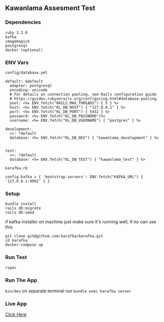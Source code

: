 ## Kawanlama Assesment Test

### Dependencies
```
ruby 3.3.0
kafka
imagemagick
postgresql
docker (optional)
```

### ENV Vars
```
config/database.yml

default: &default
  adapter: postgresql
  encoding: unicode
  # For details on connection pooling, see Rails configuration guide
  # https://guides.rubyonrails.org/configuring.html#database-pooling
  pool: <%= ENV.fetch("RAILS_MAX_THREADS") { 5 } %>
  host: <%= ENV.fetch("KL_DB_HOST") { "127.0.0.1" } %>
  port: <%= ENV.fetch("KL_DB_PORT") { 5432 } %>
  password: <%= ENV.fetch("KL_DB_PASSWORD")%>
  username: <%= ENV.fetch("KL_DB_USERNAME") { "postgres" } %>

development:
  <<: *default
  database: <%= ENV.fetch("KL_DB_DEV") { "kawanlama_development" } %>
  

test:
  <<: *default
  database: <%= ENV.fetch("KL_DB_TEST") { "kawanlama_test" } %>
```

```
karafka.rb

config.kafka = { 'bootstrap.servers': ENV.fetch("KAFKA_URL") { '127.0.0.1:9092' } }
```

### Setup
```
bundle install
rails db:migrate
rails db:seed
```

if kafka installer on machine just make sure it's running well, if no can use this
```
git clone git@github.com:karafka/karafka.git
cd karafka
docker-compose up
```

### Run Test
`rspec`

### Run The App
`bin/dev`
on separate terminal run `bundle exec karafka server`

### Live App
[Click Here](https://gilang-kawanlama-02ecbe03e798.herokuapp.com/)
